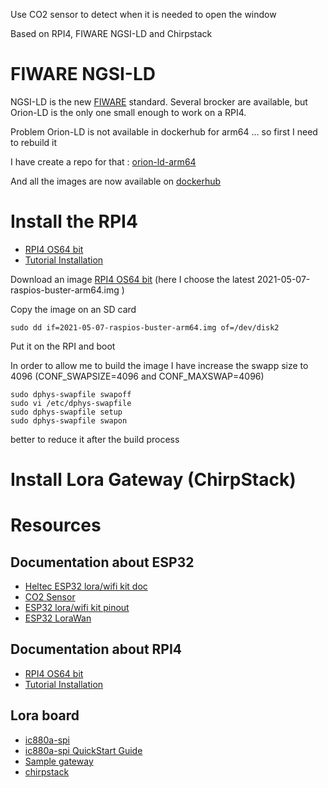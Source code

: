 Use CO2 sensor to detect when it is needed to open the window

Based on RPI4, FIWARE NGSI-LD and Chirpstack

# FIWARE NGSI-LD

NGSI-LD is the new [FIWARE](https://fiware.org) standard. Several brocker are available, but Orion-LD is the only one small enough to work on a RPI4.

Problem Orion-LD is not available in dockerhub for arm64 ... so first I need to rebuild it

I have create a repo for that : [orion-ld-arm64](https://github.com/mdespland/orion-ld-arm64)

And all the images are now available on [dockerhub](https://dockerhub.com)

# Install the RPI4

* [RPI4 OS64 bit](https://downloads.raspberrypi.org/raspios_arm64/images/)
* [Tutorial Installation](https://raspberrytips.com/raspberry-pi-os-64-bits-vs-32-bits/)

Download an image [RPI4 OS64 bit](https://downloads.raspberrypi.org/raspios_arm64/images/) (here I choose the latest 2021-05-07-raspios-buster-arm64.img )

Copy the image on an SD card
```
sudo dd if=2021-05-07-raspios-buster-arm64.img of=/dev/disk2
```
Put it on the RPI and boot

In order to allow me to build the image I have increase the swapp size to 4096 (CONF_SWAPSIZE=4096 and CONF_MAXSWAP=4096) 
``` 
sudo dphys-swapfile swapoff
sudo vi /etc/dphys-swapfile 
sudo dphys-swapfile setup
sudo dphys-swapfile swapon
```

better to reduce it after the build process

# Install Lora Gateway (ChirpStack)


# Resources

## Documentation about ESP32 
* [Heltec ESP32 lora/wifi kit doc](https://heltec-automation-docs.readthedocs.io/en/latest/esp32/wifi_lora_32/index.html)
* [CO2 Sensor](https://wiki.dfrobot.com/CO2_Sensor_SKU_SEN0159)
* [ESP32 lora/wifi kit pinout](https://github.com/Heltec-Aaron-Lee/WiFi_Kit_series/blob/master/PinoutDiagram/WIFI_LoRa_32_V2.pdf)
* [ESP32 LoraWan](https://github.com/HelTecAutomation/ESP32_LoRaWAN)

## Documentation about RPI4
* [RPI4 OS64 bit](https://downloads.raspberrypi.org/raspios_arm64/images/)
* [Tutorial Installation](https://raspberrytips.com/raspberry-pi-os-64-bits-vs-32-bits/)

## Lora board 

* [ic880a-spi](https://wireless-solutions.de/products/lora-solutions-by-imst/radio-modules/ic880a-spi/)
* [ic880a-spi QuickStart Guide](https://webshop.ideetron.nl/Files/3/1000/1211/Attachments/Product/9Sl3U5tf7B238WGCZ1V7PRmw2768t90K.pdf)
* [Sample gateway](https://www.rs-online.com/designspark/building-a-raspberry-pi-powered-lorawan-gateway)
* [chirpstack](https://www.chirpstack.io)